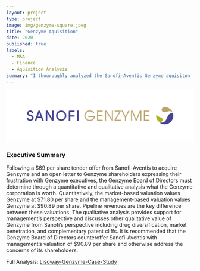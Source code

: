 ```yaml
---
layout: project
type: project
image: img/genzyme-square.jpeg
title: "Genzyme Aquisition"
date: 2020
published: true
labels:
  - M&A
  - Finance
  - Aquisition Analysis
summary: "I thouroughly analyzed the Sanofi-Aventis Genzyme aquisiton for FIN 305"
---
```


<div class="text-center p-4">
  <img width="600px" src="../img/genzyme.jpeg" class="img-thumbnail" >
</div>

### Executive Summary

Following a $69 per share tender offer from Sanofi-Aventis to acquire Genzyme and an open letter to Genzyme shareholders expressing their frustration with Genzyme executives, the Genzyme Board of Directors must determine through a quantitative and qualitative analysis what the Genzyme corporation is worth. Quantitatively, the market-based valuation values Genzyme at $71.80 per share and the management-based valuation values Genzyme at $90.89 per share. Pipeline revenues are the key difference between these valuations. The qualitative analysis provides support for management’s perspective and discusses other qualitative value of Genzyme from Sanofi’s perspective including drug diversification, market penetration, and complementary patent cliffs. It is recommended that the Genzyme Board of Directors counteroffer Sanofi-Aventis with management’s valuation of $90.89 per share and otherwise address the concerns of its shareholders.

Full Analysis: <a href="https://github.com/JustinLisoway/JustinLisoway.github.io/blob/main/projects/Lisoway-Genzyme.pdf"><i class="large github icon "></i>Lisoway-Genzyme-Case-Study</a>
